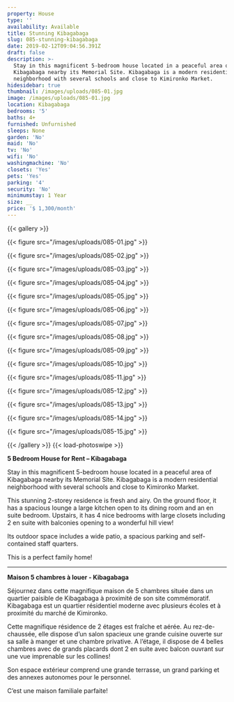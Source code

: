 ```yaml
---
property: House
type: ''
availability: Available
title: Stunning Kibagabaga
slug: 085-stunning-kibagabaga
date: 2019-02-12T09:04:56.391Z
draft: false
description: >-
  Stay in this magnificent 5-bedroom house located in a peaceful area of
  Kibagabaga nearby its Memorial Site. Kibagabaga is a modern residential
  neighborhood with several schools and close to Kimironko Market. 
hidesidebar: true
thumbnail: /images/uploads/085-01.jpg
image: /images/uploads/085-01.jpg
location: Kibagabaga
bedrooms: '5'
baths: 4+
furnished: Unfurnished
sleeps: None
garden: 'No'
maid: 'No'
tv: 'No'
wifi: 'No'
washingmachine: 'No'
closets: 'Yes'
pets: 'Yes'
parking: '4'
security: 'No'
minimumstay: 1 Year
size: __
price: '$ 1,300/month'
---
```

{{< gallery >}} 

{{< figure src="/images/uploads/085-01.jpg" >}} 

{{< figure src="/images/uploads/085-02.jpg" >}}

 {{< figure src="/images/uploads/085-03.jpg" >}} 

{{< figure src="/images/uploads/085-04.jpg" >}}

{{< figure src="/images/uploads/085-05.jpg" >}}

 {{< figure src="/images/uploads/085-06.jpg" >}}

 {{< figure src="/images/uploads/085-07.jpg" >}}

 {{< figure src="/images/uploads/085-08.jpg" >}}

{{< figure src="/images/uploads/085-09.jpg" >}} 

{{< figure src="/images/uploads/085-10.jpg" >}}

 {{< figure src="/images/uploads/085-11.jpg" >}} 

{{< figure src="/images/uploads/085-12.jpg" >}}

{{< figure src="/images/uploads/085-13.jpg" >}}

{{< figure src="/images/uploads/085-14.jpg" >}}

{{< figure src="/images/uploads/085-15.jpg" >}}

 {{< /gallery >}} {{< load-photoswipe >}}

**5 Bedroom House for Rent – Kibagabaga**

Stay in this magnificent 5-bedroom house located in a peaceful area of Kibagabaga nearby its Memorial Site. Kibagabaga is a modern residential neighborhood with several schools and close to Kimironko Market. 

This stunning 2-storey residence is fresh and airy. On the ground floor, it has a spacious lounge a large kitchen open to its dining room and an en suite bedroom. Upstairs, it has 4 nice bedrooms with large closets including 2 en suite with balconies opening to a wonderful hill view!

Its outdoor space includes a wide patio, a spacious parking and self-contained staff quarters.

This is a perfect family home!

- - -

**Maison 5 chambres à louer - Kibagabaga**

Séjournez dans cette magnifique maison de 5 chambres située dans un quartier paisible de Kibagabaga à proximité de son site commémoratif. Kibagabaga est un quartier résidentiel moderne avec plusieurs écoles et à proximité du marché de Kimironko.

Cette magnifique résidence de 2 étages est fraîche et aérée. Au rez-de-chaussée, elle dispose d’un salon spacieux une grande cuisine ouverte sur sa salle à manger et une chambre privative. A l’étage, il dispose de 4 belles chambres avec de grands placards dont 2 en suite avec balcon ouvrant sur une vue imprenable sur les collines!

Son espace extérieur comprend une grande terrasse, un grand parking et des annexes autonomes pour le personnel.

C’est une maison familiale parfaite!
